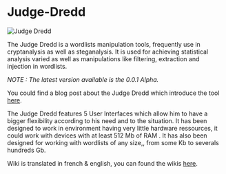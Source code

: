 # Judge-Dredd

![Judge Dredd](https://raw.githubusercontent.com/wiki/mlleparker/Judge-Dredd/img/scrot/version_0.0.1.png)

The Judge Dredd is a wordlists manipulation tools, frequently use in cryptanalysis as well as steganalysis.
It is used for achieving statistical analysis varied as well as manipulations like filtering, extraction and injection in wordlists.

_NOTE : The latest version available is the 0.0.1 Alpha._

You could find a blog post about the Judge Dredd which introduce the tool [here][1].

The Judge Dredd features 5 User Interfaces which allow him to have a bigger flexibility according to his need and to the situation. It has been designed to work in environment having very
little hardware ressources, it could work with devices with at least 512 Mb of RAM . It has also been designed for working with wordlists of any size,, from some Kb to severals hundreds Gb.

Wiki is translated in french & english, you can found the wikis [here][2].


[1]: http://parker.lioness-studios.com/
[2]: https://github.com/mlleparker/Judge-Dredd/wiki
